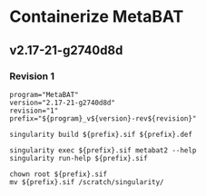 # Containerize MetaBAT

## v2.17-21-g2740d8d

### Revision 1

```
program="MetaBAT"
version="2.17-21-g2740d8d"
revision="1"
prefix="${program}_v${version}-rev${revision}"

singularity build ${prefix}.sif ${prefix}.def

singularity exec ${prefix}.sif metabat2 --help
singularity run-help ${prefix}.sif

chown root ${prefix}.sif
mv ${prefix}.sif /scratch/singularity/
```



